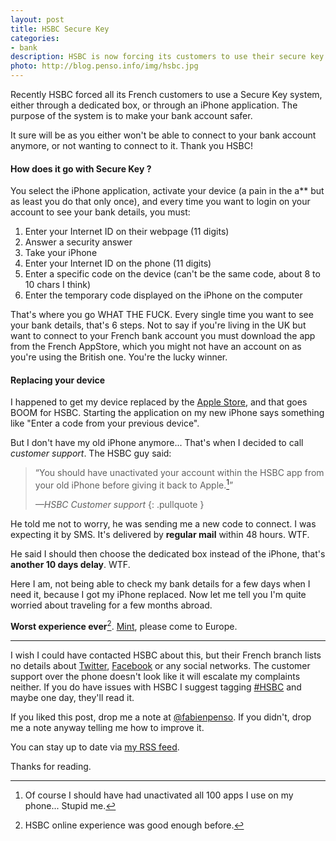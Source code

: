 ```yaml
--- 
layout: post
title: HSBC Secure Key
categories: 
- bank
description: HSBC is now forcing its customers to use their secure key system to connect to their bank account, and it's a mess. This is my experience trying to use it.
photo: http://blog.penso.info/img/hsbc.jpg
---
```


Recently HSBC forced all its French customers to use a Secure Key system,
either through a dedicated box, or through an iPhone application. The purpose
of the system is to make your bank account safer.

It sure will be as you either won't be able to connect to your bank account
anymore, or not wanting to connect to it. Thank you HSBC!

#### How does it go with Secure Key ?

You select the iPhone application, activate your device (a pain in the a** but
as least you do that only once), and every time you want to login on your
account to see your bank details, you must:

1. Enter your Internet ID on their webpage (11 digits)
2. Answer a security answer
3. Take your iPhone
4. Enter your Internet ID on the phone (11 digits)
5. Enter a specific code on the device (can't be the same code, about 8 to 10 chars I think)
6. Enter the temporary code displayed on the iPhone on the computer

That's where you go WHAT THE FUCK. Every single time you want to see your bank
details, that's 6 steps. Not to say if you're living in the UK but want to
connect to your French bank account you must download the app from the French
AppStore, which you might not have an account on as you're using the British
one. You're the lucky winner.

#### Replacing your device

I happened to get my device replaced by the [Apple
Store](http://www.apple.com/store), and that goes BOOM for HSBC. Starting the
application on my new iPhone says something like "Enter a code from your
previous device".

But I don't have my old iPhone anymore... That's when I decided to call
*customer support*. The HSBC guy said: 

> “You should have unactivated your account within the HSBC app from your old
> iPhone before giving it back to Apple.[^1]”
>
> <cite>—HSBC Customer support</cite>
{: .pullquote }

He told me not to worry, he was sending me a new code to connect. I was
expecting it by SMS. It's delivered by **regular mail** within 48 hours. WTF.

He said I should then choose the dedicated box instead of the iPhone, that's
**another 10 days delay**. WTF.

Here I am, not being able to check my bank details for a few days when I need
it, because I got my iPhone replaced. Now let me tell you I'm quite worried
about traveling for a few months abroad.

**Worst experience ever**[^2]. [Mint](http://www.mint.com), please come to Europe.

* * * 

I wish I could have contacted HSBC about this, but their French branch lists no
details about [Twitter](http://www.twitter.com),
[Facebook](http://www.facebook.com) or any social networks. The customer
support over the phone doesn't look like it will escalate my complaints
neither. If you do have issues with HSBC I suggest tagging
[#HSBC](https://twitter.com/search?q=%23hsbc&src=typd) and maybe one day,
they'll read it.

If you liked this post, drop me a note at
[@fabienpenso](http://twitter.com/fabienpenso). If you didn't, drop me a note
anyway telling me how to improve it.

You can stay up to date via [my RSS feed](/atom.xml).

Thanks for reading.

[^1]: Of course I should have had unactivated all 100 apps I use on my phone... Stupid me.
[^2]: HSBC online experience was good enough before.
